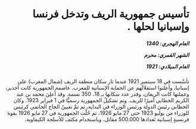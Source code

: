 <h1 dir="rtl">تأسيس جمهورية الريف وتدخل فرنسا وإسبانيا لحلها .</h1>

<h5 dir="rtl">العام الهجري:  1340

الشهر القمري: محرم

العام الميلادي: 1921</h5>

<p dir="rtl">تأسَّست في 18 سبتمبر 1921 عندما ثار سكان منطقة الريف (شمال المغرب) على إسبانيا، وأعلنوا استقلالَهم عن الحماية الإسبانية للمغرب. عاصمة الجمهورية كانت أجدير، وعملتها كانت الريفان، وقدر عدد سكانها بـ 18، 350 نسمة. وقد أُعلِنَ محمد بن عبد الكريم الخطابي أميرًا للريف. وتم تشكيلُ الجمهورية رسميًّا في 1 فبراير 1923. وكان الخطابي رئيسَ الدولة ورئيس الوزراء في البداية، ثم تمَّ تعيينُ الحاج الحاتمي كرئيس للوزراء من يوليو 1923 حتى 27 مايو 1926، ثم حُلَّت الجمهورية في 27 مايو 1926 بقوة فرنسيةٍ إسبانية تَعدادها 500.000 مقاتل، وباستخدام مكثف للأسلحة الكيماوية.</p></br>
